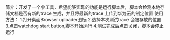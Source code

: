 简介：开发了一个小工具，希望能够实现的功能是运行脚本后，脚本会检测本地存储文档是否有新的trace 生成，并且将最新的trace 上传到华为云的制定位置
使用方法：
  1.打开桌面Browser uploader图标
  2.选择本次测试trace 会被存放的位置
  3.点击watchdog start button,脚本开始运行
  4.测试完成后点击关闭，脚本会停止运行
